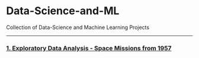 # Data-Science-and-ML
Collection of Data-Science and Machine Learning Projects

-----

### [1. Exploratory Data Analysis - Space Missions from 1957](Space-Missions-from-1957-Exploratory-Data-Analysis.ipynb)
